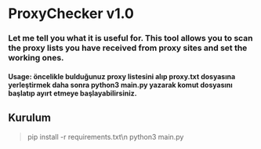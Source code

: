 # ProxyChecker v1.0
### Let me tell you what it is useful for. This tool allows you to scan the proxy lists you have received from proxy sites and set the working ones. 
#### Usage: öncelikle bulduğunuz proxy listesini alıp proxy.txt dosyasına yerleştirmek daha sonra python3 main.py yazarak komut dosyasını başlatıp ayırt etmeye başlayabilirsiniz.


## Kurulum
> pip install -r requirements.txt\n
> python3 main.py
